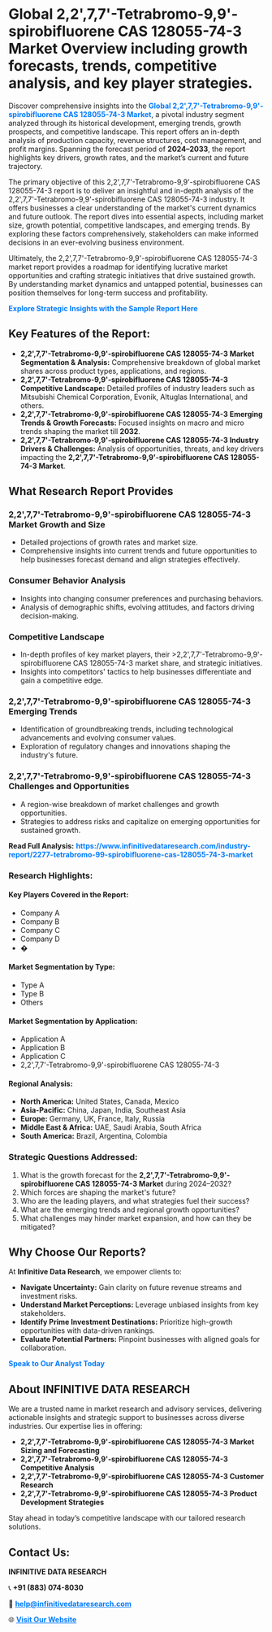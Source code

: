 <h1>Global 2,2',7,7'-Tetrabromo-9,9'-spirobifluorene CAS 128055-74-3 Market Overview including growth forecasts, trends, competitive analysis, and key player strategies.</h1>
<p>
Discover comprehensive insights into the 
<a href="https://www.infinitivedataresearch.com/industry-report/2277-tetrabromo-99-spirobifluorene-cas-128055-74-3-market" rel="dofollow" style="color: #007BFF; text-decoration: none;"><strong>Global 2,2',7,7'-Tetrabromo-9,9'-spirobifluorene CAS 128055-74-3 Market</strong></a>, a pivotal industry segment analyzed through its historical development, emerging trends, growth prospects, and competitive landscape. This report offers an in-depth analysis of production capacity, revenue structures, cost management, and profit margins. Spanning the forecast period of <strong>2024–2033</strong>, the report highlights key drivers, growth rates, and the market’s current and future trajectory.
</p>
<p>
The primary objective of this 2,2',7,7'-Tetrabromo-9,9'-spirobifluorene CAS 128055-74-3 report is to deliver an insightful and in-depth analysis of the 2,2',7,7'-Tetrabromo-9,9'-spirobifluorene CAS 128055-74-3 industry. It offers businesses a clear understanding of the market's current dynamics and future outlook. The report dives into essential aspects, including market size, growth potential, competitive landscapes, and emerging trends. By exploring these factors comprehensively, stakeholders can make informed decisions in an ever-evolving business environment.
</p>
<p>
Ultimately, the 2,2',7,7'-Tetrabromo-9,9'-spirobifluorene CAS 128055-74-3 market report provides a roadmap for identifying lucrative market opportunities and crafting strategic initiatives that drive sustained growth. By understanding market dynamics and untapped potential, businesses can position themselves for long-term success and profitability.
</p>
<p>
<a href="https://www.infinitivedataresearch.com/request-sample/reportId=103999" style="color: #007BFF; text-decoration: none;"><strong>Explore Strategic Insights with the Sample Report Here</strong></a>
</p>

<h2>Key Features of the Report:</h2>
<ul>
<li><strong>2,2',7,7'-Tetrabromo-9,9'-spirobifluorene CAS 128055-74-3 Market Segmentation & Analysis:</strong> Comprehensive breakdown of global market shares across product types, applications, and regions.</li>
<li><strong>2,2',7,7'-Tetrabromo-9,9'-spirobifluorene CAS 128055-74-3 Competitive Landscape:</strong> Detailed profiles of industry leaders such as Mitsubishi Chemical Corporation, Evonik, Altuglas International, and others.</li>
<li><strong>2,2',7,7'-Tetrabromo-9,9'-spirobifluorene CAS 128055-74-3 Emerging Trends & Growth Forecasts:</strong> Focused insights on macro and micro trends shaping the market till <strong>2032</strong>.</li>
<li><strong>2,2',7,7'-Tetrabromo-9,9'-spirobifluorene CAS 128055-74-3 Industry Drivers & Challenges:</strong> Analysis of opportunities, threats, and key drivers impacting the <strong>2,2',7,7'-Tetrabromo-9,9'-spirobifluorene CAS 128055-74-3 Market</strong>.</li>
</ul>

<h2>What Research Report Provides</h2>
<h3>2,2',7,7'-Tetrabromo-9,9'-spirobifluorene CAS 128055-74-3 Market Growth and Size</h3>
<ul>
<li>Detailed projections of growth rates and market size.</li>
<li>Comprehensive insights into current trends and future opportunities to help businesses forecast demand and align strategies effectively.</li>
</ul>

<h3>Consumer Behavior Analysis</h3>
<ul>
<li>Insights into changing consumer preferences and purchasing behaviors.</li>
<li>Analysis of demographic shifts, evolving attitudes, and factors driving decision-making.</li>
</ul>

<h3>Competitive Landscape</h3>
<ul>
<li>In-depth profiles of key market players, their >2,2',7,7'-Tetrabromo-9,9'-spirobifluorene CAS 128055-74-3 market share, and strategic initiatives.</li>
<li>Insights into competitors' tactics to help businesses differentiate and gain a competitive edge.</li>
</ul>

<h3>2,2',7,7'-Tetrabromo-9,9'-spirobifluorene CAS 128055-74-3 Emerging Trends</h3>
<ul>
<li>Identification of groundbreaking trends, including technological advancements and evolving consumer values.</li>
<li>Exploration of regulatory changes and innovations shaping the industry's future.</li>
</ul>

<h3>2,2',7,7'-Tetrabromo-9,9'-spirobifluorene CAS 128055-74-3 Challenges and Opportunities</h3>
<ul>
<li>A region-wise breakdown of market challenges and growth opportunities.</li>
<li>Strategies to address risks and capitalize on emerging opportunities for sustained growth.</li>
</ul>
<p><strong>Read Full Analysis:</strong> <a href="https://www.infinitivedataresearch.com/industry-report/2277-tetrabromo-99-spirobifluorene-cas-128055-74-3-market" rel="dofollow" style="color: #007BFF; text-decoration: none;"><strong>https://www.infinitivedataresearch.com/industry-report/2277-tetrabromo-99-spirobifluorene-cas-128055-74-3-market</strong></a></p>
<h3>Research Highlights:</h3>
<h4>Key Players Covered in the Report:</h4>
<ul><li>Company A</li><li>Company B</li><li>Company C</li><li>Company D</li><li>�</li></ul>
<h4>Market Segmentation by Type:</h4>
<ul><li>Type A</li><li>Type B</li><li>Others</li></ul>
<h4>Market Segmentation by Application:</h4>
<ul><li>Application A</li><li>Application B</li><li>Application C</li><li>2,2&#039;,7,7&#039;-Tetrabromo-9,9&#039;-spirobifluorene CAS 128055-74-3</li></ul>

<h4>Regional Analysis:</h4>
<ul>
<li><strong>North America:</strong> United States, Canada, Mexico</li>
<li><strong>Asia-Pacific:</strong> China, Japan, India, Southeast Asia</li>
<li><strong>Europe:</strong> Germany, UK, France, Italy, Russia</li>
<li><strong>Middle East & Africa:</strong> UAE, Saudi Arabia, South Africa</li>
<li><strong>South America:</strong> Brazil, Argentina, Colombia</li>
</ul>

<h3>Strategic Questions Addressed:</h3>
<ol>
<li>What is the growth forecast for the <strong>2,2',7,7'-Tetrabromo-9,9'-spirobifluorene CAS 128055-74-3 Market</strong> during 2024–2032?</li>
<li>Which forces are shaping the market's future?</li>
<li>Who are the leading players, and what strategies fuel their success?</li>
<li>What are the emerging trends and regional growth opportunities?</li>
<li>What challenges may hinder market expansion, and how can they be mitigated?</li>
</ol>

<h2>Why Choose Our Reports?</h2>
<p>At <strong>Infinitive Data Research</strong>, we empower clients to:</p>
<ul>
<li><strong>Navigate Uncertainty:</strong> Gain clarity on future revenue streams and investment risks.</li>
<li><strong>Understand Market Perceptions:</strong> Leverage unbiased insights from key stakeholders.</li>
<li><strong>Identify Prime Investment Destinations:</strong> Prioritize high-growth opportunities with data-driven rankings.</li>
<li><strong>Evaluate Potential Partners:</strong> Pinpoint businesses with aligned goals for collaboration.</li>
</ul>
<p><a href="https://www.infinitivedataresearch.com/industry-report/2277-tetrabromo-99-spirobifluorene-cas-128055-74-3-market" rel="dofollow" style="color: #007BFF; text-decoration: none;"><strong>Speak to Our Analyst Today</strong></a></p>

<h2>About INFINITIVE DATA RESEARCH</h2>
<p>We are a trusted name in market research and advisory services, delivering actionable insights and strategic support to businesses across diverse industries. Our expertise lies in offering:</p>
<ul>
<li><strong>2,2',7,7'-Tetrabromo-9,9'-spirobifluorene CAS 128055-74-3 Market Sizing and Forecasting</strong></li>
<li><strong>2,2',7,7'-Tetrabromo-9,9'-spirobifluorene CAS 128055-74-3 Competitive Analysis</strong></li>
<li><strong>2,2',7,7'-Tetrabromo-9,9'-spirobifluorene CAS 128055-74-3 Customer Research</strong></li>
<li><strong>2,2',7,7'-Tetrabromo-9,9'-spirobifluorene CAS 128055-74-3 Product Development Strategies</strong></li>
</ul>
<p>Stay ahead in today’s competitive landscape with our tailored research solutions.</p>

<h2>Contact Us:</h2>
<p><strong>INFINITIVE DATA RESEARCH</strong></p>
<p>📞 <strong>+91 (883) 074-8030</strong></p>
<p>📧 <strong><a href="mailto:help@infinitivedataresearch.com" style="color: #007BFF;">help@infinitivedataresearch.com</a></strong></p>
<p>🌐 <strong><a href="https://www.infinitivedataresearch.com" rel="dofollow" style="color: #007BFF;">Visit Our Website</a></strong></p>
